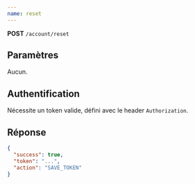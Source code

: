 ```yaml
---
name: reset
---
```

**POST** `/account/reset`

## Paramètres

Aucun.

## Authentification

Nécessite un token valide, défini avec le header `Authorization`.

## Réponse

```json
{
  "success": true,
  "token": "...",
  "action": "SAVE_TOKEN"
}
```
